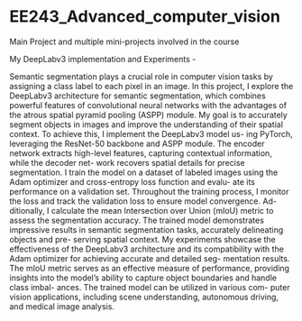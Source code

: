 # EE243_Advanced_computer_vision
Main Project and multiple mini-projects involved in the course

My DeepLabv3 implementation and Experiments - 

  Semantic segmentation plays a crucial role in computer vision tasks by assigning a class label to each pixel in an image. In this project, I explore the DeepLabv3 architecture for semantic segmentation, which combines powerful features of convolutional neural networks with the advantages of the atrous spatial pyramid pooling (ASPP) module. My goal is to accurately segment objects in images and improve the understanding of their spatial context.
  To achieve this, I implement the DeepLabv3 model us- ing PyTorch, leveraging the ResNet-50 backbone and ASPP module. The encoder network extracts high-level features, capturing contextual information, while the decoder net- work recovers spatial details for precise segmentation. I train the model on a dataset of labeled images using the Adam optimizer and cross-entropy loss function and evalu- ate its performance on a validation set.
  Throughout the training process, I monitor the loss and track the validation loss to ensure model convergence. Ad- ditionally, I calculate the mean Intersection over Union (mIoU) metric to assess the segmentation accuracy. The trained model demonstrates impressive results in semantic segmentation tasks, accurately delineating objects and pre- serving spatial context.
  My experiments showcase the effectiveness of the DeepLabv3 architecture and its compatibility with the Adam optimizer for achieving accurate and detailed seg- mentation results. The mIoU metric serves as an effective measure of performance, providing insights into the model’s ability to capture object boundaries and handle class imbal- ances. The trained model can be utilized in various com- puter vision applications, including scene understanding, autonomous driving, and medical image analysis.
